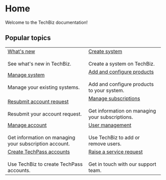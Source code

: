 # Home

Welcome to the TechBiz documentation! 

## Popular topics
|  |  | 
| --- | --- |
| [What's new](whats-new/2023.md)</br></br> See what's new in TechBiz. | [Create system](create-techbiz-system.md) </br></br> Create a system on TechBiz. |
| [Manage system](manage-techbiz-system.md)</br></br> Manage your existing systems. | [Add and configure products](add-and-configure-products.md) </br></br> Add and configure products to your system. |
| [Resubmit account request](resubmit-techbiz-account-application.md)</br></br> Resubmit your account request. | [Manage subscriptions](manage-subscriptions.md) </br></br> Get information on managing your subscriptions. |
| [Manage account](manage-techbiz-account.md)</br></br> Get information on managing your subscription account. | [User management](manage-user-access-subscribed-sgts-products.md) </br></br> Use TechBiz to add or remove users. |
| [Create TechPass accounts](invite-users.md)</br></br> Use TechBiz to create TechPass accounts. | [Raise a service request](https://go.gov.sg/techBiz-srd) </br></br> Get in touch with our support team. |
